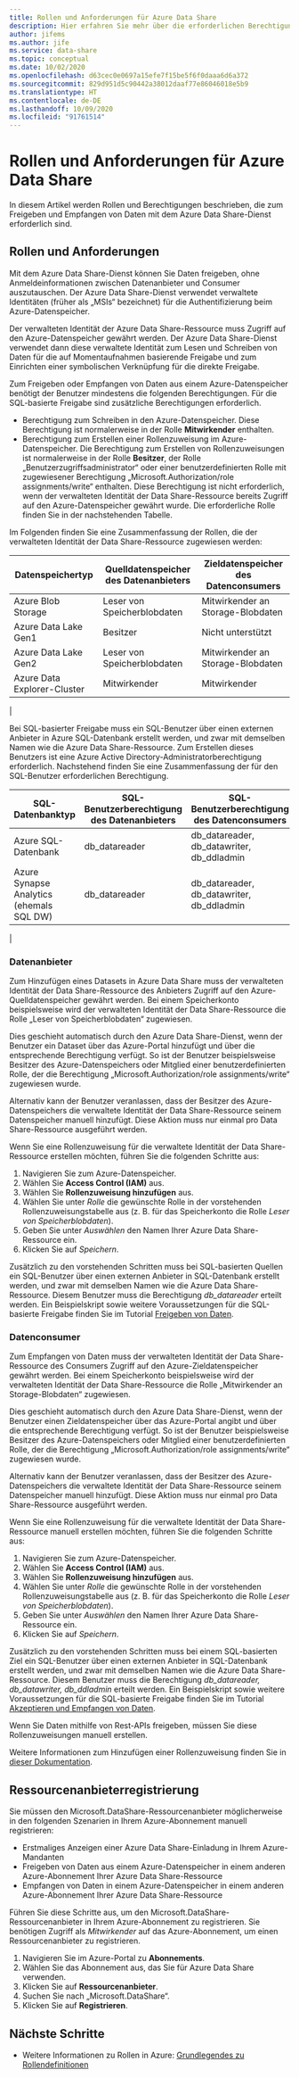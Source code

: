 ```yaml
---
title: Rollen und Anforderungen für Azure Data Share
description: Hier erfahren Sie mehr über die erforderlichen Berechtigungen zum Freigeben und Empfangen von Daten mithilfe von Azure Data Share.
author: jifems
ms.author: jife
ms.service: data-share
ms.topic: conceptual
ms.date: 10/02/2020
ms.openlocfilehash: d63cec0e0697a15efe7f15be5f6f0daaa6d6a372
ms.sourcegitcommit: 829d951d5c90442a38012daaf77e86046018e5b9
ms.translationtype: HT
ms.contentlocale: de-DE
ms.lasthandoff: 10/09/2020
ms.locfileid: "91761514"
---
```

# <a name="roles-and-requirements-for-azure-data-share"></a>Rollen und Anforderungen für Azure Data Share 

In diesem Artikel werden Rollen und Berechtigungen beschrieben, die zum Freigeben und Empfangen von Daten mit dem Azure Data Share-Dienst erforderlich sind. 

## <a name="roles-and-requirements"></a>Rollen und Anforderungen

Mit dem Azure Data Share-Dienst können Sie Daten freigeben, ohne Anmeldeinformationen zwischen Datenanbieter und Consumer auszutauschen. Der Azure Data Share-Dienst verwendet verwaltete Identitäten (früher als „MSIs“ bezeichnet) für die Authentifizierung beim Azure-Datenspeicher. 

Der verwalteten Identität der Azure Data Share-Ressource muss Zugriff auf den Azure-Datenspeicher gewährt werden. Der Azure Data Share-Dienst verwendet dann diese verwaltete Identität zum Lesen und Schreiben von Daten für die auf Momentaufnahmen basierende Freigabe und zum Einrichten einer symbolischen Verknüpfung für die direkte Freigabe. 

Zum Freigeben oder Empfangen von Daten aus einem Azure-Datenspeicher benötigt der Benutzer mindestens die folgenden Berechtigungen. Für die SQL-basierte Freigabe sind zusätzliche Berechtigungen erforderlich.

* Berechtigung zum Schreiben in den Azure-Datenspeicher. Diese Berechtigung ist normalerweise in der Rolle **Mitwirkender** enthalten.
* Berechtigung zum Erstellen einer Rollenzuweisung im Azure-Datenspeicher. Die Berechtigung zum Erstellen von Rollenzuweisungen ist normalerweise in der Rolle **Besitzer**, der Rolle „Benutzerzugriffsadministrator“ oder einer benutzerdefinierten Rolle mit zugewiesener Berechtigung „Microsoft.Authorization/role assignments/write“ enthalten. Diese Berechtigung ist nicht erforderlich, wenn der verwalteten Identität der Data Share-Ressource bereits Zugriff auf den Azure-Datenspeicher gewährt wurde. Die erforderliche Rolle finden Sie in der nachstehenden Tabelle.

Im Folgenden finden Sie eine Zusammenfassung der Rollen, die der verwalteten Identität der Data Share-Ressource zugewiesen werden:

|**Datenspeichertyp**|**Quelldatenspeicher des Datenanbieters**|**Zieldatenspeicher des Datenconsumers**|
|---|---|---|
|Azure Blob Storage| Leser von Speicherblobdaten | Mitwirkender an Storage-Blobdaten
|Azure Data Lake Gen1 | Besitzer | Nicht unterstützt
|Azure Data Lake Gen2 | Leser von Speicherblobdaten | Mitwirkender an Storage-Blobdaten
|Azure Data Explorer-Cluster | Mitwirkender | Mitwirkender
|

Bei SQL-basierter Freigabe muss ein SQL-Benutzer über einen externen Anbieter in Azure SQL-Datenbank erstellt werden, und zwar mit demselben Namen wie die Azure Data Share-Ressource. Zum Erstellen dieses Benutzers ist eine Azure Active Directory-Administratorberechtigung erforderlich. Nachstehend finden Sie eine Zusammenfassung der für den SQL-Benutzer erforderlichen Berechtigung.

|**SQL-Datenbanktyp**|**SQL-Benutzerberechtigung des Datenanbieters**|**SQL-Benutzerberechtigung des Datenconsumers**|
|---|---|---|
|Azure SQL-Datenbank | db_datareader | db_datareader, db_datawriter, db_ddladmin
|Azure Synapse Analytics (ehemals SQL DW) | db_datareader | db_datareader, db_datawriter, db_ddladmin
|

### <a name="data-provider"></a>Datenanbieter

Zum Hinzufügen eines Datasets in Azure Data Share muss der verwalteten Identität der Data Share-Ressource des Anbieters Zugriff auf den Azure-Quelldatenspeicher gewährt werden. Bei einem Speicherkonto beispielsweise wird der verwalteten Identität der Data Share-Ressource die Rolle „Leser von Speicherblobdaten“ zugewiesen. 

Dies geschieht automatisch durch den Azure Data Share-Dienst, wenn der Benutzer ein Dataset über das Azure-Portal hinzufügt und über die entsprechende Berechtigung verfügt. So ist der Benutzer beispielsweise Besitzer des Azure-Datenspeichers oder Mitglied einer benutzerdefinierten Rolle, der die Berechtigung „Microsoft.Authorization/role assignments/write“ zugewiesen wurde. 

Alternativ kann der Benutzer veranlassen, dass der Besitzer des Azure-Datenspeichers die verwaltete Identität der Data Share-Ressource seinem Datenspeicher manuell hinzufügt. Diese Aktion muss nur einmal pro Data Share-Ressource ausgeführt werden.

Wenn Sie eine Rollenzuweisung für die verwaltete Identität der Data Share-Ressource erstellen möchten, führen Sie die folgenden Schritte aus:

1. Navigieren Sie zum Azure-Datenspeicher.
1. Wählen Sie **Access Control (IAM)** aus.
1. Wählen Sie **Rollenzuweisung hinzufügen** aus.
1. Wählen Sie unter *Rolle* die gewünschte Rolle in der vorstehenden Rollenzuweisungstabelle aus (z. B. für das Speicherkonto die Rolle *Leser von Speicherblobdaten*).
1. Geben Sie unter *Auswählen* den Namen Ihrer Azure Data Share-Ressource ein.
1. Klicken Sie auf *Speichern*.

Zusätzlich zu den vorstehenden Schritten muss bei SQL-basierten Quellen ein SQL-Benutzer über einen externen Anbieter in SQL-Datenbank erstellt werden, und zwar mit demselben Namen wie die Azure Data Share-Ressource. Diesem Benutzer muss die Berechtigung *db_datareader* erteilt werden. Ein Beispielskript sowie weitere Voraussetzungen für die SQL-basierte Freigabe finden Sie im Tutorial [Freigeben von Daten](share-your-data.md). 

### <a name="data-consumer"></a>Datenconsumer
Zum Empfangen von Daten muss der verwalteten Identität der Data Share-Ressource des Consumers Zugriff auf den Azure-Zieldatenspeicher gewährt werden. Bei einem Speicherkonto beispielsweise wird der verwalteten Identität der Data Share-Ressource die Rolle „Mitwirkender an Storage-Blobdaten“ zugewiesen. 

Dies geschieht automatisch durch den Azure Data Share-Dienst, wenn der Benutzer einen Zieldatenspeicher über das Azure-Portal angibt und über die entsprechende Berechtigung verfügt. So ist der Benutzer beispielsweise Besitzer des Azure-Datenspeichers oder Mitglied einer benutzerdefinierten Rolle, der die Berechtigung „Microsoft.Authorization/role assignments/write“ zugewiesen wurde. 

Alternativ kann der Benutzer veranlassen, dass der Besitzer des Azure-Datenspeichers die verwaltete Identität der Data Share-Ressource seinem Datenspeicher manuell hinzufügt. Diese Aktion muss nur einmal pro Data Share-Ressource ausgeführt werden.

Wenn Sie eine Rollenzuweisung für die verwaltete Identität der Data Share-Ressource manuell erstellen möchten, führen Sie die folgenden Schritte aus:

1. Navigieren Sie zum Azure-Datenspeicher.
1. Wählen Sie **Access Control (IAM)** aus.
1. Wählen Sie **Rollenzuweisung hinzufügen** aus.
1. Wählen Sie unter *Rolle* die gewünschte Rolle in der vorstehenden Rollenzuweisungstabelle aus (z. B. für das Speicherkonto die Rolle *Leser von Speicherblobdaten*).
1. Geben Sie unter *Auswählen* den Namen Ihrer Azure Data Share-Ressource ein.
1. Klicken Sie auf *Speichern*.

Zusätzlich zu den vorstehenden Schritten muss bei einem SQL-basierten Ziel ein SQL-Benutzer über einen externen Anbieter in SQL-Datenbank erstellt werden, und zwar mit demselben Namen wie die Azure Data Share-Ressource. Diesem Benutzer muss die Berechtigung *db_datareader, db_datawriter, db_ddladmin* erteilt werden. Ein Beispielskript sowie weitere Voraussetzungen für die SQL-basierte Freigabe finden Sie im Tutorial [Akzeptieren und Empfangen von Daten](subscribe-to-data-share.md). 

Wenn Sie Daten mithilfe von Rest-APIs freigeben, müssen Sie diese Rollenzuweisungen manuell erstellen. 

Weitere Informationen zum Hinzufügen einer Rollenzuweisung finden Sie in [dieser Dokumentation](https://docs.microsoft.com/azure/role-based-access-control/role-assignments-portal#add-a-role-assignment). 

## <a name="resource-provider-registration"></a>Ressourcenanbieterregistrierung 

Sie müssen den Microsoft.DataShare-Ressourcenanbieter möglicherweise in den folgenden Szenarien in Ihrem Azure-Abonnement manuell registrieren: 

* Erstmaliges Anzeigen einer Azure Data Share-Einladung in Ihrem Azure-Mandanten
* Freigeben von Daten aus einem Azure-Datenspeicher in einem anderen Azure-Abonnement Ihrer Azure Data Share-Ressource
* Empfangen von Daten in einem Azure-Datenspeicher in einem anderen Azure-Abonnement Ihrer Azure Data Share-Ressource

Führen Sie diese Schritte aus, um den Microsoft.DataShare-Ressourcenanbieter in Ihrem Azure-Abonnement zu registrieren. Sie benötigen Zugriff als *Mitwirkender* auf das Azure-Abonnement, um einen Ressourcenanbieter zu registrieren.

1. Navigieren Sie im Azure-Portal zu **Abonnements**.
1. Wählen Sie das Abonnement aus, das Sie für Azure Data Share verwenden.
1. Klicken Sie auf **Ressourcenanbieter**.
1. Suchen Sie nach „Microsoft.DataShare“.
1. Klicken Sie auf **Registrieren**.

## <a name="next-steps"></a>Nächste Schritte

- Weitere Informationen zu Rollen in Azure: [Grundlegendes zu Rollendefinitionen](../role-based-access-control/role-definitions.md)
